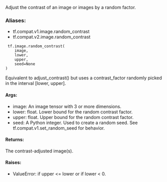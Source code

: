 Adjust the contrast of an image or images by a random factor.
### Aliases:
- tf.compat.v1.image.random_contrast
- tf.compat.v2.image.random_contrast

```
 tf.image.random_contrast(
    image,
    lower,
    upper,
    seed=None
)
```
Equivalent to adjust_contrast() but uses a contrast_factor randomly picked in the interval [lower, upper].
#### Args:
- image: An image tensor with 3 or more dimensions.
- lower: float. Lower bound for the random contrast factor.
- upper: float. Upper bound for the random contrast factor.
- seed: A Python integer. Used to create a random seed. See tf.compat.v1.set_random_seed for behavior.
#### Returns:
The contrast-adjusted image(s).
#### Raises:
- ValueError: if upper <= lower or if lower < 0.
